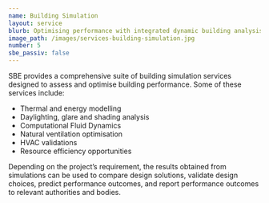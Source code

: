 ```yaml
---
name: Building Simulation
layout: service
blurb: Optimising performance with integrated dynamic building analysis
image_path: /images/services-building-simulation.jpg
number: 5
sbe_passiv: false
---
```



SBE provides a comprehensive suite of building simulation services designed to assess and optimise building performance. Some of these services include:

* Thermal and energy modelling
* Daylighting, glare and shading analysis
* Computational Fluid Dynamics
* Natural ventilation optimisation
* HVAC validations
* Resource efficiency opportunities

Depending on the project’s requirement, the results obtained from simulations can be used to compare design solutions, validate design choices, predict performance outcomes, and report performance outcomes to relevant authorities and bodies.